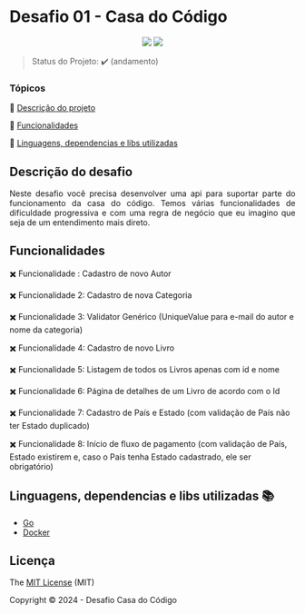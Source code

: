 <h1>Desafio 01 - Casa do Código</h1> 

<p align="center">
    <img src="https://img.shields.io/badge/Go-gray?logo=go"/>
    <img src="https://img.shields.io/badge/Docker-gray?logo=docker" />
</p>

> Status do Projeto: :heavy_check_mark: (andamento)

### Tópicos 

:small_orange_diamond: [Descrição do projeto](#descrição-do-projeto)

:small_orange_diamond: [Funcionalidades](#funcionalidades)

:small_orange_diamond: [Linguagens, dependencias e libs utilizadas](#linguagens-dependencias-e-libs-utilizadas-books)


## Descrição do desafio 

<p align="justify">
  Neste desafio você precisa desenvolver uma api para suportar parte do funcionamento da casa do código. Temos várias funcionalidades de dificuldade progressiva e com uma regra de negócio que eu imagino que seja de um entendimento mais direto.
</p>

## Funcionalidades

:heavy_multiplication_x: Funcionalidade : Cadastro de novo Autor  

:heavy_multiplication_x: Funcionalidade 2: Cadastro de nova Categoria 

:heavy_multiplication_x: Funcionalidade 3: Validator Genérico (UniqueValue para e-mail do autor e nome da categoria)

:heavy_multiplication_x: Funcionalidade 4: Cadastro de novo Livro

:heavy_multiplication_x: Funcionalidade 5: Listagem de todos os Livros apenas com id e nome

:heavy_multiplication_x: Funcionalidade 6: Página de detalhes de um Livro de acordo com o Id

:heavy_multiplication_x: Funcionalidade 7: Cadastro de País e Estado (com validação de País não ter Estado duplicado)

:heavy_multiplication_x: Funcionalidade 8: Início de fluxo de pagamento (com validação de País, Estado existirem e, caso o País tenha Estado cadastrado, ele ser obrigatório)

## Linguagens, dependencias e libs utilizadas :books:

- [Go](https://go.dev/)
- [Docker](https://www.docker.com/)


## Licença 

The [MIT License]() (MIT)

Copyright :copyright: 2024 - Desafio Casa do Código